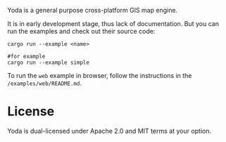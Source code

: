 Yoda is a general purpose cross-platform GIS map engine.

It is in early development stage, thus lack of documentation. But you can run the
examples and check out their source code:

```shell
cargo run --example <name>

#for example
cargo run --example simple
```

To run the `web` example in browser, follow the instructions in the `/examples/web/README.md`.
# License

Yoda is dual-licensed under Apache 2.0 and MIT terms at your option.